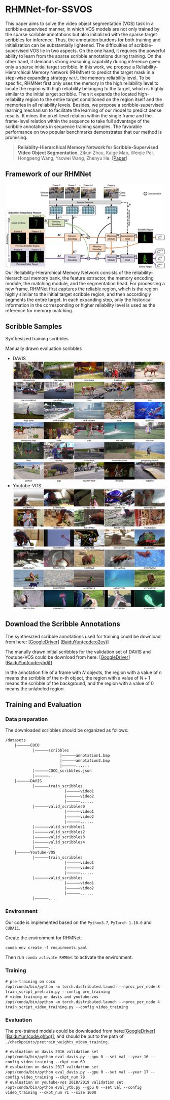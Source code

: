 # RHMNet-for-SSVOS

This paper aims to solve the video object segmentation (VOS) task in a scribble-supervised manner, in which VOS models are not only trained by the sparse scribble annotations but also initialized with the sparse target scribbles for inference. Thus, the annotation burdens for both training and initialization can be substantially lightened. The difficulties of scribble-supervised VOS lie in two aspects. On the one hand, it requires the powerful ability to learn from the sparse scribble annotations during training. On the other hand, it demands strong reasoning capability during inference given only a sparse initial target scribble. In this work, we propose a Reliability-Hierarchical Memory Network (RHMNet) to predict the target mask in a step-wise expanding strategy w.r.t. the memory reliability level. To be specific, RHMNet first only uses the memory in the high reliability level to locate the region with high reliability belonging to the target, which is highly similar to the initial target scribble. Then it expands the located high-reliability region to the entire target conditioned on the region itself and the memories in all reliability levels. Besides, we propose a scribble-supervised learning mechanism to facilitate the learning of our model to predict dense results. It mines the pixel-level relation within the single frame and the frame-level relation within the sequence to take full advantage of the scribble annotations in sequence training samples. The favorable performance on two popular benchmarks demonstrates that our method is promising.
> **Reliablity-Hierarchical Memory Network for Scribble-Supervised Video Object Segmentation**, Zikun Zhou, Kaige Mao, Wenjie Pei, Hongpeng Wang, Yaowei Wang, Zhenyu He. [[Paper]()]

## Framework of our RHMNet

![Overall framework of our Reliability-Hierarchical Memory Network](figs/framework.jpg)
Our Reliability-Hierarchical Memory Network consists of the reliability-hierarchical memory bank, the feature extractor, the memory encoding module, the matching module, and the segmentation head. For processing a new frame, RHMNet first captures the reliable region, which is the region highly similar to the initial target scribble region, and then accordingly segments the entire target. In each expanding step, only the historical information in the corresponding or higher reliability level is used as the reference for memory matching.

## Scribble Samples

Synthesized training scribbles

Manually drawn evaluation scribbles

- DAVIS
![Evaluation scribbles for DAVIS](figs/evaluation_scribbles_for_davis.png)
- Youtube-VOS
![Evaluation scribbles for Youtube-VOS](figs/evaluation_scribbles_for_ytb.png)

## Download the Scribble Annotations

The synthesized scribble annotations used for training could be download from here: [[GoogleDriver](https://drive.google.com/drive/folders/1VbRXU9PZjSJ4qQDGRapGXGAsB6XhpLru?usp=sharing)] [[BaiduYun(code:o2ey)](https://pan.baidu.com/s/1_8fFs1QP2Pta-DXrqzmWrA)]

The manully drawn initial scribbles for the validation set of DAVIS and Youtube-VOS could be download from here:  [[GoogleDriver](https://drive.google.com/file/d/17vQd9jmhprWflIsy8kntSOf-d51RPZWL/view?usp=sharing)] [[BaiduYun(code:yhdj)](https://pan.baidu.com/s/1ir6h3RGa1uRiI6XTIdMREw)]

In the annotation file of a frame with $N$ objects, the region with a value of $n$ means the scribble of the $n$-th object, the region with a value of $N+1$ means the scribble of the background, and the region with a value of $0$ means the unlabeled region.

## Training and Evaluation

### Data preparation
The downloaded scribbles should be organized as follows:
```
/datasets
    |——————COCO
            |——————scribbles
                        |——————annotation1.bmp
                        |——————annotation2.bmp
                        |——————......
            |——————COCO_scribbles.json
            |——————...
    |——————DAVIS
            |——————train_scribbles
                          |——————video1
                          |——————video2
                          |——————......
            |——————valid_scribbles0
                          |——————video1
                          |——————video2
                          |——————......
            |——————valid_scribbles1
            |——————valid_scribbles2
            |——————valid_scribbles3
            |——————valid_scribbles4
            |——————...
    |——————Youtube-VOS
            |——————train_scribbles
                          |——————video1
                          |——————video2
                          |——————......
            |——————valid_scribbles
                          |——————video1
                          |——————video2
                          |——————......
            |——————...
```
### Environment
Our code is implemented based on the `Python3.7`, `PyTorch 1.10.0` and `CUDA11`.

Create the environment for RHMNet:
```
conda env create -f requirments.yaml
```
Then run `conda activate RHMNet` to activate the environment.
### Training
```
# pre-training on coco
/opt/conda/bin/python -m torch.distributed.launch --nproc_per_node 8 train_script_pretrain.py --config pre_training
# video training on davis and youtube-vos
/opt/conda/bin/python -m torch.distributed.launch --nproc_per_node 4 train_script_video_training.py --config video_training
```
### Evaluation
The pre-trained models could be downloaded from here:[[GoogleDriver](https://drive.google.com/file/d/1IudDE9ulUUvIKkS8dsApW9-Wac6j6a2_/view?usp=share_link)] [[BaiduYun(code:ghbg)](https://pan.baidu.com/s/1i8SYXyrprnyiDSI2zCFNtw)], and should be put to the path of `./checkpoints/pretrain_weights_video_training`.
```
# evaluation on davis 2016 validation set
/opt/conda/bin/python eval_davis.py --gpu 0 --set val --year 16 --config video_training --ckpt_num 69
# evaluation on davis 2017 validation set
/opt/conda/bin/python eval_davis.py --gpu 0 --set val --year 17 --config video_training --ckpt_num 78
# evaluation on youtube-vos 2018/2019 validation set
/opt/conda/bin/python eval_ytb.py --gpu 0 --set val --config video_training --ckpt_num 71 --size 1000
```